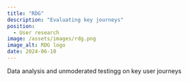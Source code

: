 ```yaml
---
title: "RDG"
description: "Evaluating key journeys"
position:
  - User research
image: /assets/images/rdg.png
image_alt: RDG logo
date: 2024-06-10
---
```


Data analysis and unmoderated testingg on key user journeys